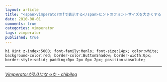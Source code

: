 ```yaml
---
layout: article
title: "<span>Vimperatorのfで表示する</span>ヒントのフォントサイズを大きくする"
date: 2010-08-01
comments: true
categories: vimperator
tags: vimperator
published: true
---
```


~~~ vim
hi Hint z-index:5000; font-family:Menlo; font-size:14px; color:white; background-color:red; border-color:ButtonShadow; border-width:0px; border-style:solid; padding:0px 2px 0px 2px; position:absolute;
~~~

* * *

<cite>[Vimperatorが2.0になった - chibilog](http://chibilog.name/0351)</cite>

